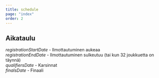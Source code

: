 ```yaml
---
title: schedule
page: "index"
order: 2
---
```


## Aikataulu

$registrationStartDate$ - Ilmottautuminen aukeaa  
$registrationEndDate$ - Ilmottautuminen sulkeutuu (tai kun 32 joukkuetta on täynnä)  
$qualifiersDate$ - Karsinnat  
$finalsDate$ - Finaali
